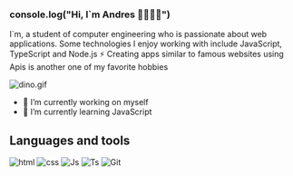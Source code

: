### console.log("Hi, I`m Andres 👋👩🏾‍💻") 

I`m, a student of computer engineering who is passionate about web applications. Some technologies I enjoy working with include JavaScript, TypeScript and Node.js ⚡ Creating apps similar to famous websites using Apis is another one of my favorite hobbies

![dino.gif](https://github.com/saadeghi/saadeghi/blob/master/dino.gif)

- 🔭 I’m currently working on myself
- 🌱 I’m currently learning JavaScript

## Languages and tools
![html](https://camo.githubusercontent.com/2ec9a4bbf42ae2f9f5e92c17154ef305813f429be0abf34168e613faeb6d5f65/68747470733a2f2f696d672e736869656c64732e696f2f62616467652f2d68746d6c2d6666666666663f7374796c653d666f722d7468652d6261646765266c6f676f3d68746d6c35)
![css](https://camo.githubusercontent.com/47268fd3bb03e5368c902335f45abdb0cf5c61b7d97fb71d6ceb4472f8cbb023/68747470733a2f2f696d672e736869656c64732e696f2f62616467652f2d6373732d6666666666663f7374796c653d666f722d7468652d6261646765266c6f676f3d63737333266c6f676f436f6c6f723d323634444534)
![Js](https://camo.githubusercontent.com/2aea482b88d327a9d23f67d8e2413d91bb0fac57278785bb560123f4ae2a71da/68747470733a2f2f696d672e736869656c64732e696f2f62616467652f2d6a6176617363726970742d6666666666663f7374796c653d666f722d7468652d6261646765266c6f676f3d6a617661736372697074)
![Ts](https://camo.githubusercontent.com/de29f0af4c7c72297f8f07fedb17f408eb7b63c231b88f3d1b77c51e84909ced/68747470733a2f2f696d672e736869656c64732e696f2f62616467652f2d747970657363726970742d6666666666663f7374796c653d666f722d7468652d6261646765266c6f676f3d74797065736372697074)
![Git](https://camo.githubusercontent.com/898d044fe38b46c10ae169949f00d48c21c1501e854278c077b316cc0c5d90b4/68747470733a2f2f696d672e736869656c64732e696f2f62616467652f2d6769742d6666666666663f7374796c653d666f722d7468652d6261646765266c6f676f3d676974)



<!--
**andreshurtadoo/andreshurtadoo** is a ✨ _special_ ✨ repository because its `README.md` (this file) appears on your GitHub profile.

Here are some ideas to get you started:


- 👯 I’m looking to collaborate on ...
- 🤔 I’m looking for help with ...
- 💬 Ask me about ...
- 📫 How to reach me: ...
- 😄 Pronouns: ...
- ⚡ Fun fact: ...
-->
